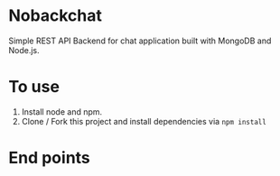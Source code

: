 # Nobackchat
Simple REST API Backend for chat application built with MongoDB and Node.js.

# To use
1. Install node and npm.
2. Clone / Fork this project and install dependencies via
`npm install`

# End points
